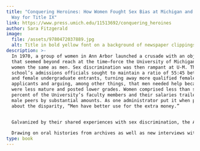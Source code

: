 ```yaml
---
title: "Conquering Heroines: How Women Fought Sex Bias at Michigan and Paved the
  Way for Title IX"
link: https://www.press.umich.edu/11513692/conquering_heroines
author: Sara Fitzgerald
image:
  file: /assets/9780472037889.jpg
  alt: Title in bold yellow font on a background of newspaper clippings
description: >-
  In 1970, a group of women in Ann Arbor launched a crusade with an objective
  that seemed beyond reach at the time—force the University of Michigan to treat
  women the same as men. Sex discrimination was then rampant at U-M. The
  school’s admissions officials sought to maintain a ratio of 55:45 between male
  and female undergraduate entrants, turning away more qualified female
  applicants and arguing, among other things, that men needed help because they
  were less mature and posted lower grades. Women comprised less than seven
  percent of the University’s faculty members and their salaries trailed their
  male peers by substantial amounts. As one administrator put it when pressed
  about the disparity, “Men have better use for the extra money.”


  Galvanized by their shared experiences with sex discrimination, the Ann Arbor women organized a group called FOCUS on Equal Employment for Women, led by activist Jean Ledwith King. Working with Bernice Sandler of the Women’s Equity Action League, they developed a strategy to unleash the power of another powerful institution—the federal government—to demand change at U-M and, they hoped, across the world of higher education. Prompted by a complaint filed by FOCUS, the U.S. Department of Health, Education, and Welfare soon documented egregious examples of discrimination in Michigan’s practices toward women and threatened to withhold millions of dollars in contracts unless the school adopted remedies. Among the hundreds of similar complaints filed against U.S. colleges in 1970–1971, the one brought by the Michigan women achieved the breakthrough that provided the historic template for settlements with other institutions.
   
  Drawing on oral histories from archives as well as new interviews with living participants, Conquering Heroines chronicles this pivotal period in the histories of the University of Michigan and the women’s movement. An incredible story of grassroots activism and courageous women, the book highlights the kind of relentless effort that has helped make inclusivity an ongoing goal at U-M. 
type: book
---
```

